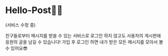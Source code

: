 # Hello-Post🐱‍🏍
(서비스 수정 중)

친구들로부터 메시지를 받을 수 있는 서비스로
로그인 하지 않고도 사용자의 게시판에 응원의 글을 남길 수 있습니다!
가입 후 로그인 하면 내가 받은 모든 메시지를 모아서 볼 수 있어요😎


